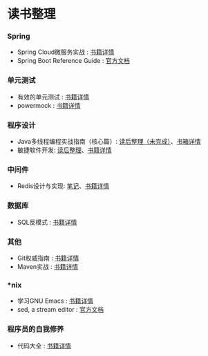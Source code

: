 # 读书整理 #

### Spring ###
- Spring Cloud微服务实战 : [书籍详情](https://book.douban.com/subject/27025912/)
- Spring Boot Reference Guide : [官方文档](https://docs.spring.io/spring-boot/docs/current/reference/html/)

### 单元测试 ###
- 有效的单元测试 : [书籍详情](https://book.douban.com/subject/26364867/)
- powermock : [书籍详情](https://github.com/powermock/powermock/wiki)

### 程序设计 ###
- Java多线程编程实战指南（核心篇）: [读后整理（未完成）](./java多线程编程实战指南/Java多线程编程实战指南.org)、[书箱详情](https://book.douban.com/subject/27034721/)
- 敏捷软件开发: [读后整理](./AgileDevelopment/AgileDevelopment.org)、[书籍详情](https://book.douban.com/subject/1140457/)

### 中间件

- Redis设计与实现: [笔记](./redis设计与实现/about.md )、[书籍详情](https://book.douban.com/subject/25900156/)

###  数据库 ###

- SQL反模式 : [书籍详情](https://book.douban.com/subject/6800774/)

### 其他 ###

- Git权威指南 : [书籍详情](https://book.douban.com/subject/6526452/)
- Maven实战 : [书籍详情](https://book.douban.com/subject/5345682/)

### *nix ###

- 学习GNU Emacs : [书籍详情](https://book.douban.com/subject/1236987/)
- sed, a stream editor : [官方文档](https://www.gnu.org/software/sed/manual/sed.html)

### 程序员的自我修养 ###

- 代码大全 : [书籍详情](https://book.douban.com/subject/1477390/)
